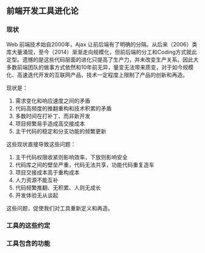 ## 前端开发工具进化论

### 现状

Web 前端技术始自2000年，Ajax 让前后端有了明确的分隔。从后来（2006）类库大量涌现，至今（2014）渐渐走向规模化，但前后端的分工和Coding方式就此定型。遗憾的是这些代码层面的进化只提高了生产力，并未改变生产关系。因此大多数前端团队的做事方式依然和10年前无异，量变无法带来质变，对于如今规模化、高速迭代开发的互联网产品，技术一定程度上限制了产品的创新和再造。

现状是：

1. 需求变化和响应速度之间的矛盾
1. 代码高频度的推翻重构和技术积累的矛盾
1. 多数时间在打补丁、而非新开发
1. 项目频繁易手造成高交接成本
1. 主干代码的稳定和分支功能的频繁更新

这些现状直接导致这些问题：

1. 主干代码权限收紧则影响效率，下放则影响安全
1. 代码库之间的壁垒严重，代码无法共享，功能代码重复造车
1. 项目交接成本高于重构成本
1. 人力资源不能互补
1. 代码频繁推翻、无积累、人则无成长
1. 开发体验无从谈起

这些问题，促使我们对工具重新定义和再造。

### 工具的这些约定


### 工具包含的功能

